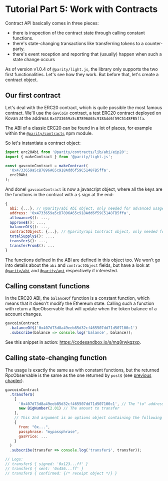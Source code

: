 # Tutorial Part 5: Work with Contracts

Contract API basically comes in three pieces:

- there is inspection of the contract state through calling constant functions.
- there's state-changing transactions like transferring tokens to a counter-party.
- there's event reception and reporting that (usually) happen when such a state change occurs

As of version v1.0.4 of `@parity/light.js`, the library only supports the two first functionalities. Let's see how they work. But before that, let's create a contract object.

## Our first contract

Let's deal with the ERC20 contract, which is quite possible the most famous contract. We'll use the `GavCoin` contract, a test ERC20 contract deployed on Kovan at the address `0x4733659a5cB7896A65c918Add6f59C5148FB5ffa`.

The ABI of a classic ERC20 can be found in a lot of places, for example within the [`@parity/contracts`](https://github.com/paritytech/js-libs/tree/master/packages/contracts) npm module.

So let's instantiate a contract object:

```javascript
import erc20Abi from '@parity/contracts/lib/abi/eip20';
import { makeContract } from '@parity/light.js';

const gavcoinContract = makeContract(
  '0x4733659a5cB7896A65c918Add6f59C5148FB5ffa',
  erc20Abi
);
```

And done! `gavcoinContract` is now a javascript object, where all the keys are the functions in the contract with a `$` sign at the end:

```javascript
{
  abi: {...}, // @parity/abi Abi object, only needed for advanced usage
  address: '0x4733659a5cB7896A65c918Add6f59C5148FB5ffa',
  allowance$(): ...,
  approve$(): ...,
  balanceOf$(): ...,
  contractObject: {...}, // @parity/api Contract object, only needed for advanced usage
  totalSupply$(): ...,
  transfer$(): ...,
  transferFrom$(): ...
}
```

The functions defined in the ABI are defined in this object too. We won't go into details about the `abi` and `contractObject` fields, but have a look at [`@parity/abi`](https://github.com/paritytech/js-libs/tree/master/packages/abi) and [`@parity/api`](https://github.com/paritytech/js-libs/tree/master/packages/api) respectively if interested.

## Calling constant functions

In the ERC20 ABI, the `balanceOf` function is a constant function, which means that it doesn't modify the Ethereum state. Calling such a function with return a RpcObservable that will update when the token balance of a account changes.

```javascript
gavcoinContract
  .balanceOf$('0x407d73d8a49eeb85d32cf465507dd71d507100c1')
  .subscribe(balance => console.log('balance', balance));
```

See this snippet in action: https://codesandbox.io/s/mq8rwkqzxp.

## Calling state-changing function

The usage is exactly the same as with constant functions, but the returned RpcObservable is the same as the one returned by `post$` (see [previous chapter](/guides/tutorial4-send-a-transaction.html)).

```javascript
gavcoinContract
  .transfer$(
    [
      '0x407d73d8a49eeb85d32cf465507dd71d507100c1', // The "to" address
      new BigNumber(2.01) // The amount to transfer
    ],
    // This 2nd argument is an options object containing the following fields:
    {
      from: "0x...",
      passphrase: "mypassphrase",
      gasPrice: ...
    }
  )
  .subscribe(transfer => console.log('transfer$', transfer));

// Logs:
// transfer$ { signed: '0x123...ff' }
// transfer$ { sent: '0x456...ff' }
// transfer$ { confirmed: {/* receipt object */} }
```
